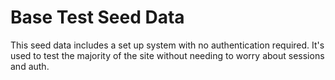 
# Base Test Seed Data

This seed data includes a set up system with no authentication required. It's used to test the majority of the site without needing to worry about sessions and auth.
